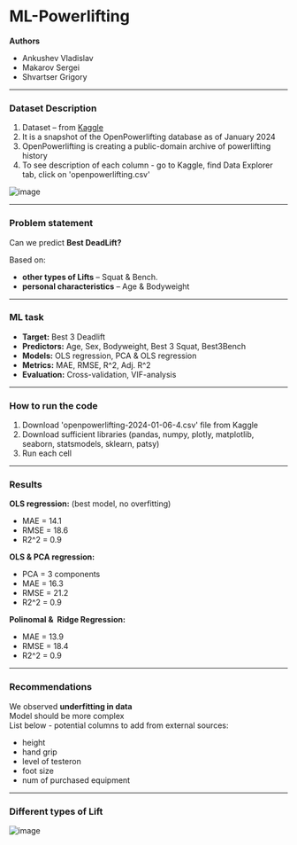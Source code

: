 # ML-Powerlifting
**Authors**
- Ankushev Vladislav
- Makarov Sergei 
- Shvartser Grigory
---
### Dataset Description
1. Dataset – from [Kaggle](https://www.kaggle.com/datasets/open-powerlifting/powerlifting-database/code)
2. It is a snapshot of the OpenPowerlifting database as of January 2024
3. OpenPowerlifting is creating a public-domain archive of powerlifting history
4. To see description of each column - go to Kaggle, find Data Explorer tab, click on 'openpowerlifting.csv'

![image](https://github.com/vladank99/ML-Powerlifting/assets/95710420/ff93c802-52de-4ccd-8f8e-91c0516fae26)

---
### Problem statement    
   
Can we predict **Best DeadLift?**     

Based on:
- **other types of Lifts** – Squat & Bench.
- **personal characteristics** – Age & Bodyweight

---

### ML task
- **Target:** Best 3 Deadlift
- **Predictors:** Age, Sex, Bodyweight, Best 3 Squat, Best3Bench
- **Models:** OLS regression, PCA & OLS regression
- **Metrics:** MAE, RMSE, R^2, Adj. R^2
- **Evaluation:** Cross-validation, VIF-analysis
--- 
### How to run the code
1. Download 'openpowerlifting-2024-01-06-4.csv' file from Kaggle
2. Download sufficient libraries (pandas, numpy, plotly, matplotlib, seaborn, statsmodels, sklearn, patsy)
3. Run each cell
--- 
### Results 
**OLS regression:** (best model, no overfitting)
- MAE = 14.1
- RMSE = 18.6
- R2^2 = 0.9

**OLS & PCA regression:**
- PCA = 3 components
- MAE = 16.3
- RMSE = 21.2
- R2^2 = 0.9

**Polinomal &  Ridge Regression:**
- MAE = 13.9
- RMSE = 18.4
- R2^2 = 0.9
  
---
### Recommendations
We observed **underfitting in data**  
Model should be more complex   
List below - potential columns to add from external sources:
- height
- hand grip
- level of testeron
- foot size
- num of purchased equipment 

---
### Different types of Lift
![image](https://github.com/vladank99/ML-Powerlifting/assets/95710420/97cf797c-8c2d-4ac6-a4b6-d9d7bde53e12)



